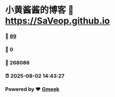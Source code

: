 # 小黄酱酱的博客 :link: https://SaVeop.github.io 
### :page_facing_up: [89](https://SaVeop.github.io/tag.html) 
### :speech_balloon: 0 
### :hibiscus: 268086 
### :alarm_clock: 2025-08-02 14:43:27 
### Powered by :heart: [Gmeek](https://github.com/Meekdai/Gmeek)
